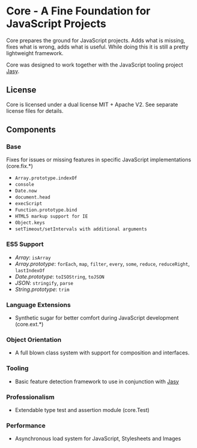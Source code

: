 Core - A Fine Foundation for JavaScript Projects
================================================

Core prepares the ground for JavaScript projects. Adds what is missing, fixes what is wrong, adds what is useful. While doing this it is still a pretty lightweight framework.

Core was designed to work together with the JavaScript tooling project [Jasy](https://github.com/wpbasti/jasy).


## License

Core is licensed under a dual license MIT + Apache V2. See separate license files for details. 


## Components

### Base

Fixes for issues or missing features in specific JavaScript implementations (core.fix.*)

* `Array.prototype.indexOf`
* `console`
* `Date.now`
* `document.head`
* `execScript`
* `Function.prototype.bind`
* `HTML5 markup support for IE`
* `Object.keys`
* `setTimeout/setIntervals with additional arguments`

### ES5 Support

* *Array*: `isArray`
* *Array.prototype*: `forEach`, `map`, `filter`, `every`, `some`, `reduce`, `reduceRight`, `lastIndexOf`
* *Date.prototype*: `toISOString`, `toJSON`
* *JSON*: `stringify`, `parse`
* *String.prototype*: `trim`

### Language Extensions

* Synthetic sugar for better comfort during JavaScript development (core.ext.*)


### Object Orientation

* A full blown class system with support for composition and interfaces.


### Tooling

* Basic feature detection framework to use in conjunction with [Jasy](https://github.com/wpbasti/jasy)


### Professionalism

* Extendable type test and assertion module (core.Test)


### Performance

* Asynchronous load system for JavaScript, Stylesheets and Images

